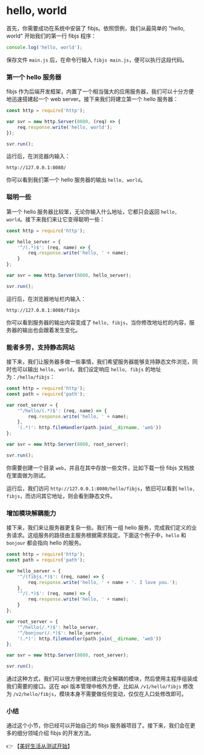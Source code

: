 # hello, world
首先，你需要成功在系统中安装了 fibjs。依照惯例，我们从最简单的 "hello, world" 开始我们的第一行 fibjs 程序：
```JavaScript
console.log('hello, world');
```
保存文件 `main.js` 后，在命令行输入 `fibjs main.js`，便可以执行这段代码。

### 第一个 hello 服务器
fibjs 作为后端开发框架，内置了一个相当强大的应用服务器，我们可以十分方便地迅速搭建起一个 web server。接下来我们将建立第一个 hello 服务器：
```JavaScript
const http = require('http');

var svr = new http.Server(8080, (req) => {
    req.response.write('hello, world');
});

svr.run();
```
运行后，在浏览器内输入：
```
http://127.0.0.1:8080/
```
你可以看到我们第一个 hello 服务器的输出 `hello, world`。

### 聪明一些
第一个 hello 服务器比较笨，无论你输入什么地址，它都只会返回 `hello, world`。接下来我们来让它变得聪明一些：
```JavaScript
const http = require('http');

var hello_server = {
    '^/(.*)$': (req, name) => {
        req.response.write('hello, ' + name);
    }
};

var svr = new http.Server(8080, hello_server);

svr.run();
```
运行后，在浏览器地址栏内输入：
```
http://127.0.0.1:8080/fibjs
```
你可以看到服务器的输出内容变成了 `hello, fibjs`，当你修改地址栏的内容，服务器的输出也会跟着发生变化。

### 能者多劳，支持静态网站
接下来，我们让服务器多做一些事情，我们希望服务器能够支持静态文件浏览，同时也可以输出 `hello, world`，我们设定响应 `hello, fibjs` 的地址为：`/hello/fibjs`：
```JavaScript
const http = require('http');
const path = require('path');

var root_server = {
    '^/hello/(.*)$': (req, name) => {
        req.response.write('hello, ' + name);
    },
    '(.*)': http.fileHandler(path.join(__dirname, 'web'))
};

var svr = new http.Server(8080, root_server);

svr.run();
```
你需要创建一个目录 `web`，并且在其中存放一些文件，比如下载一份 fibjs 文档放在里面做为测试。

运行后，我们访问 `http://127.0.0.1:8080/hello/fibjs`，依旧可以看到 `hello, fibjs`，而访问其它地址，则会看到静态文件。

### 增加模块解耦能力
接下来，我们来让服务器更复杂一些。我们有一组 hello 服务，完成我们定义的业务请求。这组服务的路径由主服务根据需求指定。下面这个例子中，`hello` 和 `bonjour` 都会指向 hello 的服务。
```JavaScript
const http = require('http');
const path = require('path');

var hello_server = {
    '^/(fibjs.*)$': (req, name) => {
        req.response.write('hello, ' + name + '. I love you.');
    },
    '^/(.*)$': (req, name) => {
        req.response.write('hello, ' + name);
    }
};

var root_server = {
    '^/hello(/.*)$': hello_server,
    '^/bonjour(/.*)$': hello_server,
    '(.*)': http.fileHandler(path.join(__dirname, 'web'))
};

var svr = new http.Server(8080, root_server);

svr.run();
```
通过这种方式，我们可以很方便地创建出完全解耦的模块，然后使用主程序组装成我们需要的接口。这在 api 版本管理中格外方便，比如从 `/v1/hello/fibjs` 修改为 `/v2/hello/fibjs`，模块本身不需要做任何变动，仅仅在入口处修改即可。

### 小结
通过这个小节，你已经可以开始自己的 fibjs 服务器项目了。接下来，我们会在更多的细分领域介绍 fibjs 的开发方法。

👉 【[美好生活从测试开始](test.md)】